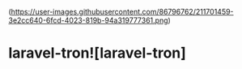 (https://user-images.githubusercontent.com/86796762/211701459-3e2cc640-6fcd-4023-819b-94a319777361.png)
# laravel-tron![laravel-tron]
